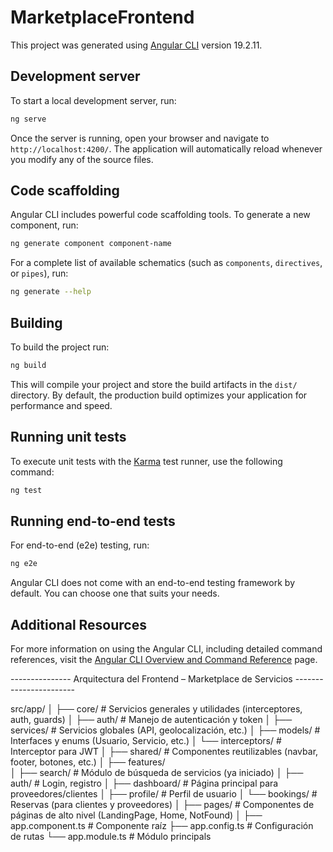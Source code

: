 # MarketplaceFrontend

This project was generated using [Angular CLI](https://github.com/angular/angular-cli) version 19.2.11.

## Development server

To start a local development server, run:

```bash
ng serve
```

Once the server is running, open your browser and navigate to `http://localhost:4200/`. The application will automatically reload whenever you modify any of the source files.

## Code scaffolding

Angular CLI includes powerful code scaffolding tools. To generate a new component, run:

```bash
ng generate component component-name
```

For a complete list of available schematics (such as `components`, `directives`, or `pipes`), run:

```bash
ng generate --help
```

## Building

To build the project run:

```bash
ng build
```

This will compile your project and store the build artifacts in the `dist/` directory. By default, the production build optimizes your application for performance and speed.

## Running unit tests

To execute unit tests with the [Karma](https://karma-runner.github.io) test runner, use the following command:

```bash
ng test
```

## Running end-to-end tests

For end-to-end (e2e) testing, run:

```bash
ng e2e
```

Angular CLI does not come with an end-to-end testing framework by default. You can choose one that suits your needs.

## Additional Resources

For more information on using the Angular CLI, including detailed command references, visit the [Angular CLI Overview and Command Reference](https://angular.dev/tools/cli) page.

--------------- Arquitectura del Frontend – Marketplace de Servicios -----------------------


src/app/
│
├── core/               # Servicios generales y utilidades (interceptores, auth, guards)
│   ├── auth/           # Manejo de autenticación y token
│   ├── services/       # Servicios globales (API, geolocalización, etc.)
│   ├── models/         # Interfaces y enums (Usuario, Servicio, etc.)
│   └── interceptors/   # Interceptor para JWT
│
├── shared/             # Componentes reutilizables (navbar, footer, botones, etc.)
│
├── features/           
│   ├── search/         # Módulo de búsqueda de servicios (ya iniciado)
│   ├── auth/           # Login, registro
│   ├── dashboard/      # Página principal para proveedores/clientes
│   ├── profile/        # Perfil de usuario
│   └── bookings/       # Reservas (para clientes y proveedores)
│
├── pages/              # Componentes de páginas de alto nivel (LandingPage, Home, NotFound)
│
├── app.component.ts    # Componente raíz
├── app.config.ts       # Configuración de rutas
└── app.module.ts       # Módulo principals

